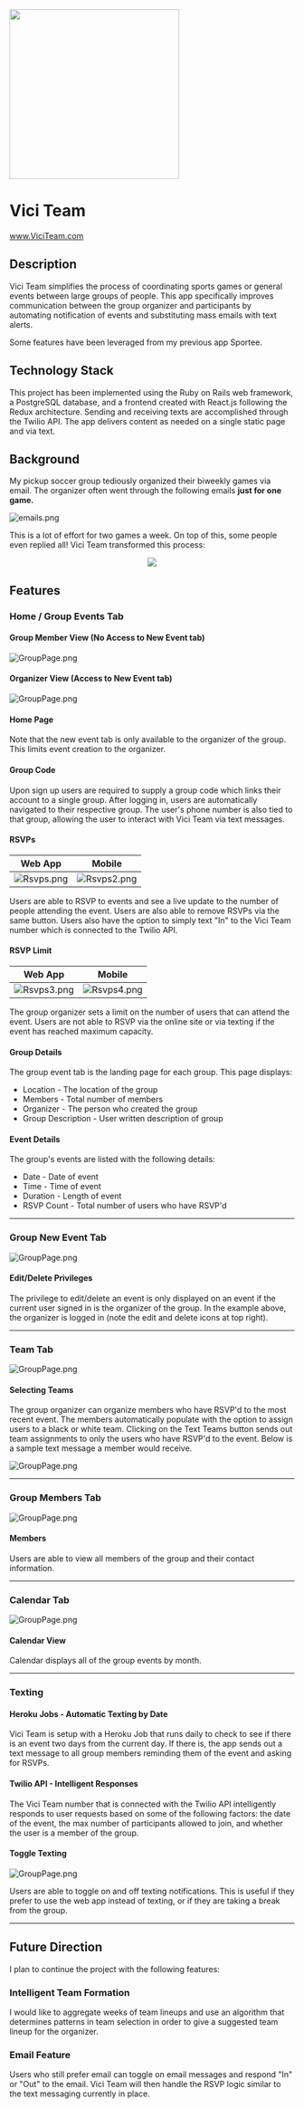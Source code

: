 <a href='www.viciteam.com'>
	<img src="http://res.cloudinary.com/ashcon/image/upload/v1475003658/vici/vici_team_final_2.png" width="300">
</a>

# Vici Team

www.ViciTeam.com

## Description

Vici Team simplifies the process of coordinating sports games or general events between large groups of people. This app specifically improves communication between the group organizer and participants by automating notification of events and substituting mass emails with text alerts.

Some features have been leveraged from my previous app Sportee.

## Technology Stack

This project has been implemented using the Ruby on Rails web framework, a PostgreSQL database, and a frontend created with React.js following the Redux architecture. Sending and receiving texts are accomplished through the Twilio API. The app delivers content as needed on a single static page and via text.

## Background

My pickup soccer group tediously organized their biweekly games via email. The organizer often went through the following emails **just for one game.**

![emails.png](http://res.cloudinary.com/ashcon/image/upload/v1475724667/vici/Emails.png)


This is a lot of effort for two games a week. On top of this, some people even replied all! Vici Team transformed this process:

<p align="center">
<img src="http://res.cloudinary.com/ashcon/image/upload/v1475728282/vici/eventconfirmationvici.gif">
</p>


## Features

### Home / Group Events Tab

#### Group Member View (No Access to New Event tab)
![GroupPage.png](http://res.cloudinary.com/ashcon/image/upload/v1475793915/vici/Screen_Shot_2016-10-06_at_3.42.58_PM.png)

#### Organizer View (Access to New Event tab)
![GroupPage.png](http://res.cloudinary.com/ashcon/image/upload/v1475793918/vici/Screen_Shot_2016-10-06_at_3.45.01_PM.png)

#### Home Page
Note that the new event tab is only available to the organizer of the group. This limits event creation to the organizer.

#### Group Code
Upon sign up users are required to supply a group code which links their account to a single group. After logging in, users are automatically navigated to their respective group. The user's phone number is also tied to that group, allowing the user to interact with Vici Team via text messages.

#### RSVPs

| Web App        | Mobile           |
| ------------- |:-------------:|
| ![Rsvps.png](http://res.cloudinary.com/ashcon/image/upload/v1475734088/vici/rsvp.gif)      | ![Rsvps2.png](http://res.cloudinary.com/ashcon/image/upload/v1475687748/vici/giphy.gif) |

Users are able to RSVP to events and see a live update to the number of people attending the event. Users are also able to remove RSVPs via the same button. Users also have the option to simply text "In" to the Vici Team number which is connected to the Twilio API.

#### RSVP Limit

| Web App        | Mobile           |
| ------------- |:-------------:|
| ![Rsvps3.png](http://res.cloudinary.com/ashcon/image/upload/v1475773605/vici/maxrsvp2.gif)      | ![Rsvps4.png](http://res.cloudinary.com/ashcon/image/upload/c_scale,w_270/v1475734193/vici/IMG_2639.jpg) |


The group organizer sets a limit on the number of users that can attend the event. Users are not able to RSVP via the online site or via texting if the event has reached maximum capacity.


#### Group Details

The group event tab is the landing page for each group. This page displays: 
- Location - The location of the group
- Members - Total number of members
- Organizer - The person who created the group
- Group Description - User written description of group

#### Event Details

The group's events are listed with the following details:
- Date - Date of event
- Time - Time of event
- Duration - Length of event
- RSVP Count - Total number of users who have RSVP'd

__________

### Group New Event Tab

![GroupPage.png](http://res.cloudinary.com/ashcon/image/upload/v1475779606/vici/Editevent.gif)


#### Edit/Delete Privileges

The privilege to edit/delete an event is only displayed on an event if the current user signed in is the organizer of the group. In the example above, the organizer is logged in (note the edit and delete icons at top right).
__________

### Team Tab

![GroupPage.png](http://res.cloudinary.com/ashcon/image/upload/v1475734103/vici/pickteams.gif)

#### Selecting Teams
The group organizer can organize members who have RSVP'd to the most recent event. The members automatically populate with the option to assign users to a black or white team. Clicking on the Text Teams button sends out team assignments to only the users who have RSVP'd to the event. Below is a sample text message a member would receive.


![GroupPage.png](http://res.cloudinary.com/ashcon/image/upload/v1475730308/vici/giphy_2.gif)
__________

### Group Members Tab

![GroupPage.png](http://res.cloudinary.com/ashcon/image/upload/v1475791388/vici/Members.png)

#### Members

Users are able to view all members of the group and their contact information.
__________

### Calendar Tab

![GroupPage.png](http://res.cloudinary.com/ashcon/image/upload/v1475792720/vici/calendar.gif)

#### Calendar View

Calendar displays all of the group events by month. 
__________

### Texting

#### Heroku Jobs - Automatic Texting by Date
Vici Team is setup with a Heroku Job that runs daily to check to see if there is an event two days from the current day. If there is, the app sends out a text message to all group members reminding them of the event and asking for RSVPs. 

#### Twilio API - Intelligent Responses
The Vici Team number that is connected with the Twilio API intelligently responds to user requests based on some of the following factors: the date of the event, the max number of participants allowed to join, and whether the user is a member of the group. 

#### Toggle Texting

![GroupPage.png](http://res.cloudinary.com/ashcon/image/upload/v1475734105/vici/toggle.gif)

Users are able to toggle on and off texting notifications. This is useful if they prefer to use the web app instead of texting, or if they are taking a break from the group.

__________


## Future Direction

I plan to continue the project with the following features:

### Intelligent Team Formation

I would like to aggregate weeks of team lineups and use an algorithm that determines patterns in team selection in order to give a suggested team lineup for the organizer.

### Email Feature

Users who still prefer email can toggle on email messages and respond "In" or "Out" to the email. Vici Team will then handle the RSVP logic similar to the text messaging currently in place.

